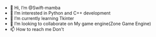 - 👋 Hi, I’m @Swift-mamba
- 👀 I’m interested in Python and C++ development
- 🌱 I’m currently learning Tkinter
- 💞️ I’m looking to collaborate on My game engine(Zone Game Engine)
- 📫 How to reach me Don't

<!---
Swift-mamba/Swift-mamba is a ✨ special ✨ repository because its `README.md` (this file) appears on your GitHub profile.
You can click the Preview link to take a look at your changes.
--->
